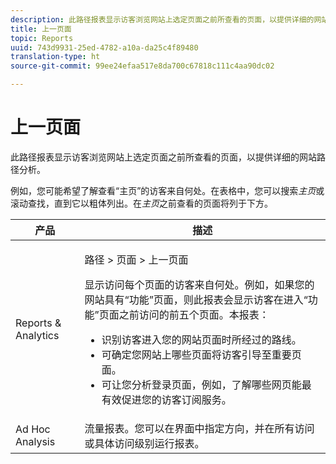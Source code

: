 ```yaml
---
description: 此路径报表显示访客浏览网站上选定页面之前所查看的页面，以提供详细的网站路径分析。
title: 上一页面
topic: Reports
uuid: 743d9931-25ed-4782-a10a-da25c4f89480
translation-type: ht
source-git-commit: 99ee24efaa517e8da700c67818c111c4aa90dc02

---
```



# 上一页面

此路径报表显示访客浏览网站上选定页面之前所查看的页面，以提供详细的网站路径分析。

例如，您可能希望了解查看“主页”的访客来自何处。在表格中，您可以搜索&#x200B;*主页*&#x200B;或滚动查找，直到它以粗体列出。在&#x200B;*主页*&#x200B;之前查看的页面将列于下方。

<table id="table_25A2182ACEC94E2190F21B82249577E8"> 
 <thead> 
  <tr> 
   <th colname="col1" class="entry"> 产品 </th> 
   <th colname="col2" class="entry"> 描述 </th> 
  </tr> 
 </thead>
 <tbody> 
  <tr> 
   <td colname="col1"> Reports &amp; Analytics </td> 
   <td colname="col2"> <p> <span class="uicontrol"> 路径</span> &gt; <span class="uicontrol">页面</span> &gt; <span class="uicontrol">上一页面</span> </p> <p>显示访问每个页面的访客来自何处。例如，如果您的网站具有“功能”页面，则此报表会显示访客在进入“功能”页面之前访问的前五个页面。本报表： </p> 
    <ul id="ul_940C3FBD466A49CFB0AC56C170997031"> 
     <li id="li_3C27174CC49D4BF7A76227BE1CD44CCC">识别访客进入您的网站页面时所经过的路线。 </li> 
     <li id="li_C2C472CC765C48F8AD97CAE588D8F009">可确定您网站上哪些页面将访客引导至重要页面。 </li> 
     <li id="li_9BB7E05FF12A4E43A26ABC379DF5061C">可让您分析登录页面，例如，了解哪些网页能最有效促进您的访客订阅服务。 </li> 
    </ul> </td> 
  </tr> 
  <tr> 
   <td colname="col1"> Ad Hoc Analysis </td> 
   <td colname="col2"> 流量报表。您可以在界面中指定方向，并在所有访问或具体访问级别运行报表。 </td> 
  </tr> 
 </tbody> 
</table>

